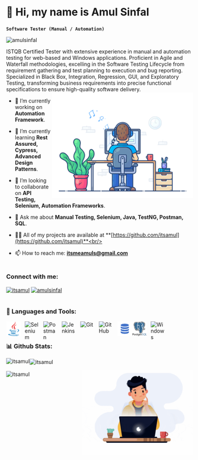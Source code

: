 # 👋 Hi, my name is Amul Sinfal
**`Software Tester (Manual / Automation)`** 
<p align="left"> <img src="https://komarev.com/ghpvc/?username=itsamul&label=Profile%20views&color=0e75b6&style=flat" alt="amulsinfal" /> </p>
ISTQB Certified Tester with extensive experience in manual and automation testing for web-based and Windows applications. Proficient in Agile and Waterfall methodologies, excelling in the Software Testing Lifecycle from requirement gathering and test planning to execution and bug reporting. Specialized in Black Box, Integration, Regression, GUI, and Exploratory Testing, transforming business requirements into precise functional specifications to ensure high-quality software delivery.
<img align="right" alt="Coding" width="380" src="https://github.com/itsamul/itsamul/blob/main/focus-animation.gif" > <br/>

- 🔭 I’m currently working on **Automation Framework**.<br/>

- 🌱 I’m currently learning **Rest Assured, Cypress, Advanced Design Patterns**.<br/>

- 👯 I’m looking to collaborate on **API Testing, Selenium, Automation Frameworks**.<br/>

- 💬 Ask me about **Manual Testing, Selenium, Java, TestNG, Postman, SQL**.<br/>

- 👨‍💻 All of my projects are available at **[https://github.com/itsamul](https://github.com/itsamul)**<br/>

- 📫 How to reach me: **itsmeamuls@gmail.com**<br/>

#

<h3 align="left">Connect with me:</h3>
<p align="left">
<a href="https://github.com/itsamul" target="blank"><img align="center" src="https://cdn.jsdelivr.net/npm/simple-icons@3.0.1/icons/github.svg" alt="itsamul" height="30" /></a>
<a href="https://linkedin.com/in/amulsinfal" target="blank"><img align="center" src="https://cdn.jsdelivr.net/npm/simple-icons@3.0.1/icons/linkedin.svg" alt="amulsinfal" height="30" /></a>
</p>

#
<h3 align="left">🧰 Languages and Tools:</h3>
<img align="left" alt="Java" width="40px" style="padding-right:10px;" src="https://raw.githubusercontent.com/devicons/devicon/master/icons/java/java-original.svg"/>
<img align="left" alt="Selenium" width="40px" style="padding-right:10px;" src="https://raw.githubusercontent.com/detain/svg-logos/780f25886640cef088af994181646db2f6b1a3f8/svg/selenium-logo.svg" />
<img align="left" alt="Postman" width="40px" style="padding-right:10px;" src="https://www.vectorlogo.zone/logos/getpostman/getpostman-icon.svg" />
<img align="left" alt="Jenkins" width="40px" style="padding-right:10px;" src="https://www.vectorlogo.zone/logos/jenkins/jenkins-icon.svg" />
<img align="left" alt="Git" width="40px" style="padding-right:10px;" src="https://www.vectorlogo.zone/logos/git-scm/git-scm-icon.svg" />
<img align="left" alt="GitHub" width="40px" style="padding-right:10px;" src="https://cdn.jsdelivr.net/gh/devicons/devicon/icons/github/github-original.svg" />
<img align="left" alt="SQL" width="40px" src="https://raw.githubusercontent.com/github/explore/80688e429a7d4ef2fca1e82350fe8e3517d3494d/topics/sql/sql.png" style="max-width: 100%;"></a>
<img align="left" alt="PostgreSQL" width="40px" style="padding-right:10px;" src="https://raw.githubusercontent.com/devicons/devicon/master/icons/postgresql/postgresql-original-wordmark.svg" />
<img align="left" alt="Windows" width="40px" style="padding-right:10px;" src="https://www.vectorlogo.zone/logos/microsoft/microsoft-icon.svg">
<br />

#
<h3 align="left">📊 Github Stats:</h3>
<p><img align="left" src="https://github-readme-stats.vercel.app/api/top-langs?username=itsamul&show_icons=true&locale=en&layout=compact" alt="itsamul" /></p>
<p><img align="center" src="https://github-readme-stats.vercel.app/api?username=itsamul&show_icons=true&locale=en" alt="itsamul" /></p>
<p><img align="right" alt="Thinking" width="300" src=https://github.com/itsamul/itsamul/blob/main/Thinks_stats.gif /></p>
<p><img align="center" src="https://github-readme-streak-stats.herokuapp.com/?user=itsamul&" alt="itsamul" /></p>

<!--
## Hi there 👋

**itsamul/itsamul** is a ✨ _special_ ✨ repository because its `README.md` (this file) appears on your GitHub profile.

Here are some ideas to get you started:

- 🔭 I’m currently working on ...
- 🌱 I’m currently learning ...
- 👯 I’m looking to collaborate on ...
- 🤔 I’m looking for help with ...
- 💬 Ask me about ...
- 📫 How to reach me: ...
- 😄 Pronouns: ...
- ⚡ Fun fact: ...
-->
